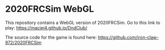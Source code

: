 # 2020FRCSim WebGL

This repository contains a WebGL version of 2020FRCSim. Go to this link to play: https://maciej4.github.io/DndClub/

The source code for the game is found here: https://github.com/iron-claw-972/2020FRCSim
